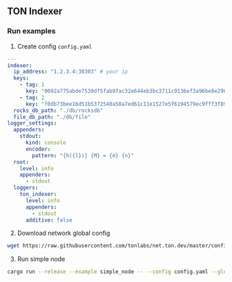 ## TON Indexer

### Run examples

1. Create config `config.yaml`

```yaml
---
indexer:
  ip_address: "1.2.3.4:30303" # your ip
  keys:
    - tag: 1
      key: "0092a775abde7539df5fab97ac32e644eb3bc3711c9136ef3a96be8e290df111"
    - tag: 2
      key: "f0db73bee16d51b5372540a50a7ed61c11e1527e5f6194579ec9fff3f89be222"
  rocks_db_path: "./db/rocksdb"
  file_db_path: "./db/file"
logger_settings:
  appenders:
    stdout:
      kind: console
      encoder:
        pattern: "{h({l})} {M} = {m} {n}"
  root:
    level: info
    appenders:
      - stdout
  loggers:
    ton_indexer:
      level: info
      appenders:
        - stdout
      additive: false
```

2. Download network global config

```bash
wget https://raw.githubusercontent.com/tonlabs/net.ton.dev/master/configs/net.ton.dev/ton-global.config.json
```

3. Run simple node

```bash
cargo run --release --example simple_node -- --config config.yaml --global-config ton-global.config.json
```
